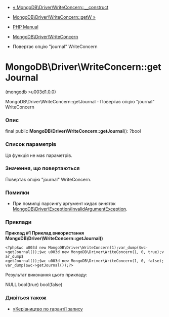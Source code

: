 - [«
MongoDB\Driver\WriteConcern::\_\_construct](mongodb-driver-writeconcern.construct.md)
- [MongoDB\Driver\WriteConcern::getW
»](mongodb-driver-writeconcern.getw.md)

- [PHP Manual](index.md)
- [MongoDB\Driver\WriteConcern](class.mongodb-driver-writeconcern.md)
- Повертає опцію "journal" WriteConcern

# MongoDB\Driver\WriteConcern::getJournal

(mongodb \>u003d1.0.0)

MongoDB\Driver\WriteConcern::getJournal - Повертає опцію "journal"
WriteConcern

### Опис

final public **MongoDB\Driver\WriteConcern::getJournal**(): ?bool

### Список параметрів

Ця функція не має параметрів.

### Значення, що повертаються

Повертає опцію "journal" WriteConcern.

### Помилки

- При помилці парсингу аргумент кидає виняток
[MongoDB\Driver\Exception\InvalidArgumentException](class.mongodb-driver-exception-invalidargumentexception.md).

### Приклади

**Приклад #1 Приклад використання
**MongoDB\Driver\WriteConcern::getJournal()****

` <?php$wc u003d new MongoDB\Driver\WriteConcern(1);var_dump($wc->getJournal());$wc u003d new MongoDB\Driver\WriteConcern(1, 0, true);var_dump$ >getJournal());$wc u003d new MongoDB\Driver\WriteConcern(1, 0, false);var_dump($wc->getJournal());?> `

Результат виконання цього прикладу:

NULL
bool(true)
bool(false)

### Дивіться також

- [»Керівництво по гарантії
запису](https://www.mongodb.com/docs/manual/reference/write-concern/)

